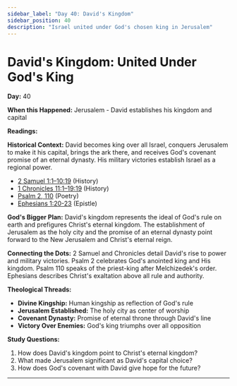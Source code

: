 ```yaml
---
sidebar_label: "Day 40: David's Kingdom"
sidebar_position: 40
description: "Israel united under God's chosen king in Jerusalem"
---
```


# David's Kingdom: United Under God's King

**Day:** 40

**When this Happened:** Jerusalem - David establishes his kingdom and capital

**Readings:**

**Historical Context:** David becomes king over all Israel, conquers Jerusalem to make it his capital, brings the ark there, and receives God's covenant promise of an eternal dynasty. His military victories establish Israel as a regional power.
 - [2 Samuel 1:1–10:19](https://www.biblegateway.com/passage/?search=2+Samuel+1%3A1-10%3A19) (History)
 - [1 Chronicles 11:1–19:19](https://www.biblegateway.com/passage/?search=1+Chronicles+11%3A1-19%3A19) (History)
 - [Psalm 2, 110](https://www.biblegateway.com/passage/?search=Psalm+2%2C+110) (Poetry)
 - [Ephesians 1:20-23](https://www.biblegateway.com/passage/?search=Ephesians+1%3A20-23) (Epistle)

**God's Bigger Plan:** David's kingdom represents the ideal of God's rule on earth and prefigures Christ's eternal kingdom. The establishment of Jerusalem as the holy city and the promise of an eternal dynasty point forward to the New Jerusalem and Christ's eternal reign.

**Connecting the Dots:** 2 Samuel and Chronicles detail David's rise to power and military victories. Psalm 2 celebrates God's anointed king and His kingdom. Psalm 110 speaks of the priest-king after Melchizedek's order. Ephesians describes Christ's exaltation above all rule and authority.

****Theological Threads:****
- **Divine Kingship:** Human kingship as reflection of God's rule
- **Jerusalem Established:** The holy city as center of worship
- **Covenant Dynasty:** Promise of eternal throne through David's line
- **Victory Over Enemies:** God's king triumphs over all opposition

**Study Questions:**
1. How does David's kingdom point to Christ's eternal kingdom?
2. What made Jerusalem significant as David's capital choice?
3. How does God's covenant with David give hope for the future?

---